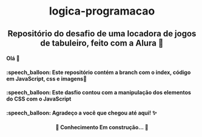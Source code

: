 <h1 align="center"> logica-programacao
<h2 align="center"> Repositório do desafio de uma locadora de jogos de tabuleiro, feito com a Alura 🎲

<h4 align="left"> Olá 🤘
<h4 align="left"> :speech_balloon: Este repositório contém a branch com o index, código em JavaScript, css e imagens📜
<h4 align="left"> :speech_balloon: Este dasfio contou com a manipulação dos elementos do CSS com o JavaScript
<h4 align="left"> :speech_balloon: Agradeço a você que chegou até aqui! ✨

<h4 align="center">  🚧  Conhecimento Em construção...  🚧
